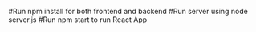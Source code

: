#Run npm install for both frontend and backend
#Run server using node server.js
#Run npm start to run React App
